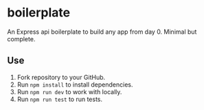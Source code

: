 # boilerplate

An Express api boilerplate to build any app from day 0. Minimal but complete.

## Use

1. Fork repository to your GitHub.
2. Run `npm install` to install dependencies.
3. Run `npm run dev` to work with locally.
4. Run `npm run test` to run tests.
